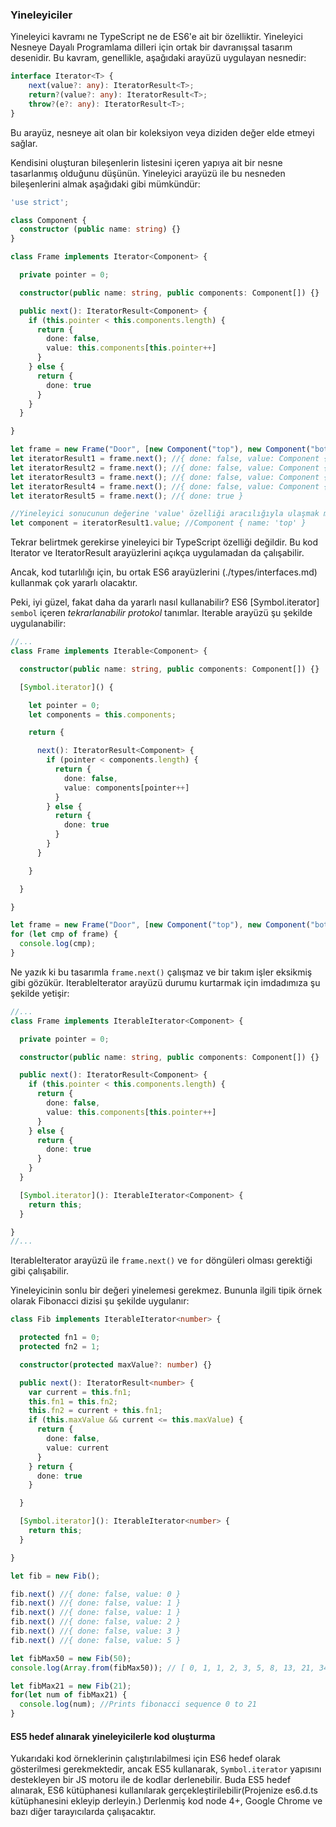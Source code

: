 ### Yineleyiciler

Yineleyici kavramı ne TypeScript ne de ES6'e ait bir özelliktir. Yineleyici Nesneye Dayalı Programlama dilleri için ortak bir davranışsal tasarım desenidir.
Bu kavram, genellikle, aşağıdaki arayüzü uygulayan nesnedir:

```ts
interface Iterator<T> {
    next(value?: any): IteratorResult<T>;
    return?(value?: any): IteratorResult<T>;
    throw?(e?: any): IteratorResult<T>;
}
```

Bu arayüz, nesneye ait olan bir koleksiyon veya diziden değer elde etmeyi sağlar.

Kendisini oluşturan bileşenlerin listesini içeren yapıya ait bir nesne tasarlanmış olduğunu düşünün.
Yineleyici arayüzü ile bu nesneden bileşenlerini almak aşağıdaki gibi mümkündür:

```ts
'use strict';

class Component {
  constructor (public name: string) {}
}

class Frame implements Iterator<Component> {

  private pointer = 0;

  constructor(public name: string, public components: Component[]) {}

  public next(): IteratorResult<Component> {
    if (this.pointer < this.components.length) {
      return {
        done: false,
        value: this.components[this.pointer++]
      }
    } else {
      return {
        done: true
      }
    }
  }

}

let frame = new Frame("Door", [new Component("top"), new Component("bottom"), new Component("left"), new Component("right")]);
let iteratorResult1 = frame.next(); //{ done: false, value: Component { name: 'top' } }
let iteratorResult2 = frame.next(); //{ done: false, value: Component { name: 'bottom' } }
let iteratorResult3 = frame.next(); //{ done: false, value: Component { name: 'left' } }
let iteratorResult4 = frame.next(); //{ done: false, value: Component { name: 'right' } }
let iteratorResult5 = frame.next(); //{ done: true }

//Yineleyici sonucunun değerine 'value' özelliği aracılığıyla ulaşmak mümkündür.
let component = iteratorResult1.value; //Component { name: 'top' }
```

Tekrar belirtmek gerekirse yineleyici bir TypeScript özelliği değildir.  Bu kod Iterator ve IteratorResult arayüzlerini açıkça uygulamadan da çalışabilir.

Ancak, kod tutarlılığı için, bu ortak ES6 arayüzlerini (./types/interfaces.md) kullanmak çok yararlı olacaktır.

Peki, iyi güzel, fakat daha da yararlı nasıl kullanabilir? ES6 [Symbol.iterator] `sembol` içeren *tekrarlanabilir protokol* tanımlar. 
Iterable arayüzü şu şekilde uygulanabilir:

```ts
//...
class Frame implements Iterable<Component> {

  constructor(public name: string, public components: Component[]) {}

  [Symbol.iterator]() {

    let pointer = 0;
    let components = this.components;

    return {

      next(): IteratorResult<Component> {
        if (pointer < components.length) {
          return {
            done: false,
            value: components[pointer++]
          }
        } else {
          return {
            done: true
          }
        }
      }

    }

  }

}

let frame = new Frame("Door", [new Component("top"), new Component("bottom"), new Component("left"), new Component("right")]);
for (let cmp of frame) {
  console.log(cmp);
}
```

Ne yazık ki bu tasarımla `frame.next()` çalışmaz ve bir takım işler eksikmiş gibi gözükür. 
IterableIterator arayüzü durumu kurtarmak için imdadımıza şu şekilde yetişir:

```ts
//...
class Frame implements IterableIterator<Component> {

  private pointer = 0;

  constructor(public name: string, public components: Component[]) {}

  public next(): IteratorResult<Component> {
    if (this.pointer < this.components.length) {
      return {
        done: false,
        value: this.components[this.pointer++]
      }
    } else {
      return {
        done: true
      }
    }
  }

  [Symbol.iterator](): IterableIterator<Component> {
    return this;
  }

}
//...
```

IterableIterator arayüzü ile `frame.next()` ve `for` döngüleri olması gerektiği gibi çalışabilir.

Yineleyicinin sonlu bir değeri yinelemesi gerekmez.
Bununla ilgili tipik örnek olarak Fibonacci dizisi şu şekilde uygulanır:

```ts
class Fib implements IterableIterator<number> {

  protected fn1 = 0;
  protected fn2 = 1;

  constructor(protected maxValue?: number) {}

  public next(): IteratorResult<number> {
    var current = this.fn1;
    this.fn1 = this.fn2;
    this.fn2 = current + this.fn1;
    if (this.maxValue && current <= this.maxValue) {
      return {
        done: false,
        value: current
      }
    } return {
      done: true
    }

  }

  [Symbol.iterator](): IterableIterator<number> {
    return this;
  }

}

let fib = new Fib();

fib.next() //{ done: false, value: 0 }
fib.next() //{ done: false, value: 1 }
fib.next() //{ done: false, value: 1 }
fib.next() //{ done: false, value: 2 }
fib.next() //{ done: false, value: 3 }
fib.next() //{ done: false, value: 5 }

let fibMax50 = new Fib(50);
console.log(Array.from(fibMax50)); // [ 0, 1, 1, 2, 3, 5, 8, 13, 21, 34 ]

let fibMax21 = new Fib(21);
for(let num of fibMax21) {
  console.log(num); //Prints fibonacci sequence 0 to 21
}
```

#### ES5 hedef alınarak yineleyicilerle kod oluşturma
Yukarıdaki kod örneklerinin çalıştırılabilmesi için ES6 hedef olarak gösterilmesi gerekmektedir, ancak ES5 kullanarak, `Symbol.iterator` yapısını destekleyen bir JS motoru ile de kodlar derlenebilir.
Buda ES5 hedef alınarak, ES6 kütüphanesi kullanılarak gerçekleştirilebilir(Projenize es6.d.ts kütüphanesini ekleyip derleyin.)
Derlenmiş kod node 4+, Google Chrome ve bazı diğer tarayıcılarda çalışacaktır.

